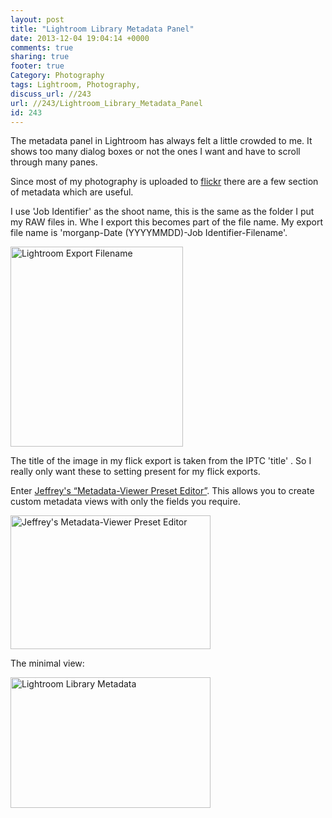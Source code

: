 ```yaml
---
layout: post
title: "Lightroom Library Metadata Panel"
date: 2013-12-04 19:04:14 +0000 
comments: true
sharing: true
footer: true
Category: Photography
tags: Lightroom, Photography,
discuss_url: //243
url: //243/Lightroom_Library_Metadata_Panel
id: 243
---
```

The metadata panel in Lightroom has always felt a little crowded to me. It shows too many dialog boxes or not the ones I want and have to scroll through many panes.

Since most of my photography is uploaded to [flickr](http://www.flickr.com/photos/morgan_prior/) there are a few section of metadata which are useful.

I use 'Job Identifier' as the shoot name, this is the same as the folder I put my RAW files in. Whe I export this becomes part of the file name. My export file name is 'morganp-Date (YYYYMMDD)-Job Identifier-Filename'.

 [<img src="http://farm4.staticflickr.com/3820/11209946034_ecd2792ec2_n.jpg" width="276" height="320" alt="Lightroom Export Filename">](http://www.flickr.com/photos/morgan_prior/11209946034/)

The title of the image in my flick export is taken from the IPTC 'title' . So I really only want these to setting present for my flick exports.

Enter [Jeffrey's “Metadata-Viewer Preset Editor”](http://regex.info/blog/lightroom-goodies/metadata-presets). This allows you to create custom metadata views with only the fields you require.

[<img src="http://farm6.staticflickr.com/5520/11209999464_47aa9e93bd_n.jpg" width="320" height="214" alt="Jeffrey's Metadata-Viewer Preset Editor">](http://www.flickr.com/photos/morgan_prior/11209999464/)

The minimal view:

[<img src="http://farm8.staticflickr.com/7305/11210017855_0a643b1d87_n.jpg" width="320" height="209" alt="Lightroom Library Metadata">](http://www.flickr.com/photos/morgan_prior/11210017855/)
